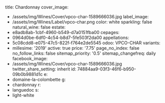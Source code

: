title: Chardonnay
cover_image:
  - /assets/img/Wines/Cover/vpco-char-1589666036.jpg
label_image:
  - /assets/img/Wines/Label/vpco-char.png
color: white
sparkling: false
natural_wine: false
estate:
  - e8adb8ab-1cbf-4960-b549-d7a0151fba00
cepages:
  - 0964d0be-6df0-4c54-b8d7-5fe503f2da00
appellations:
  - 5c08cdd8-e075-47c5-822f-f764e2de5545
odoo: VPCO-CHAR
variants:
  -
    millesime: '2019'
    active: true
    price: '7.75'
page_no_index: false
no_follow_links: false
sitemap_priority: '0.5'
sitemap_changefreq: daily
facebook_image:
  - /assets/img/Wines/Cover/vpco-char-1589666036.jpg
twitter_share_setting: inherit
id: 74884aa9-03f3-46f6-b950-09b0b9881d1c
e:
  - domaine-la-colombette
g:
  - chardonnay
r:
  - languedoc
s:
  - light-white
